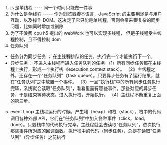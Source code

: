 1. js 是单线程 ---- 同一个时间只能做一件事
2. 为什么是单线程 ----- 作为浏览器脚本语言，JavaScript 的主要用途是与用户互动，以及操作 DOM。这决定了它只能是单线程，否则会带来很复杂的同步问题，比如同时增加或删除
3. 为了不浪费 cpu h5 提出的 webWork 也可以实现多线程， 但是子线程受主线程控制，且不得控制 dom
4. 任务队列

- 任务分为同步任务 ： 在主线程排队的任务，执行完一个才能执行下一个。
- 异步任务： 不进入主线程而进入任务队列的任务
  （1）所有同步任务都在主线程上执行，形成一个执行栈（execution context stack）。
  （2）主线程之外，还存在一个"任务队列"（task queue）。只要异步任务有了运行结果，就在"任务队列"之中放置一个事件。
  （3）一旦"执行栈"中的所有同步任务执行完毕，系统就会读取"任务队列"，看看里面有哪些事件。那些对应的异步任务，于是结束等待状态，进入执行栈，开始执行。
  （4）主线程不断重复上面的第三步。

5. event Loop
   主线程运行的时候，产生堆（heap）和栈（stack），栈中的代码调用各种外部 API，它们在"任务队列"中加入各种事件（click，load，done）。只要栈中的代码执行完毕，主线程就会去读取"任务队列"，依次执行那些事件所对应的回调函数。执行栈中的代码（同步任务），总是在读取"任务队列"（异步任务）之前执行
